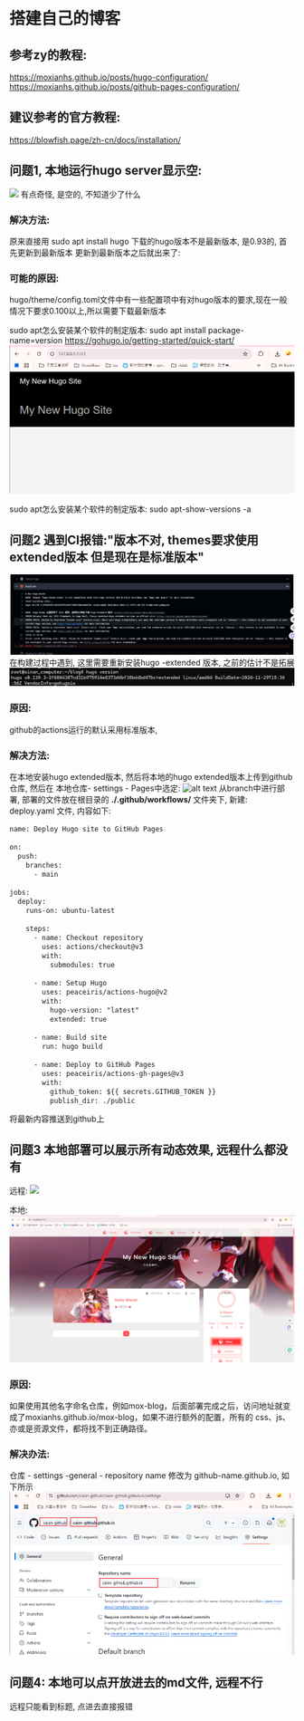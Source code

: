 # 搭建自己的博客
## 参考zy的教程:
   https://moxianhs.github.io/posts/hugo-configuration/
   https://moxianhs.github.io/posts/github-pages-configuration/

## 建议参考的官方教程: 
  https://blowfish.page/zh-cn/docs/installation/
## 问题1, 本地运行hugo server显示空:
   ![
   ](image.png)
   有点奇怪, 是空的, 不知道少了什么
### 解决方法: 
   原来直接用 sudo apt install hugo 下载的hugo版本不是最新版本, 是0.93的, 首先更新到最新版本
   更新到最新版本之后就出来了: 
### 可能的原因:
   hugo/theme/config.toml文件中有一些配置项中有对hugo版本的要求,现在一般情况下要求0.100以上,所以需要下载最新版本

sudo apt怎么安装某个软件的制定版本:
<text color=red>sudo apt install package-name=version </text>
https://gohugo.io/getting-started/quick-start/
![alt text](image-1.png)

sudo apt怎么安装某个软件的制定版本:
<text color=red>sudo apt-show-versions -a  </text>

## 问题2 遇到CI报错:"版本不对, themes要求使用extended版本 但是现在是标准版本" 
![alt text](f67123d2a5114a32bcd546384f246cd.png)
在构建过程中遇到, 
这里需要重新安装hugo -extended 版本, 之前的估计不是拓展
![alt text](image-2.png)

### 原因: 
github的actions运行的默认采用标准版本, 

### 解决方法:
在本地安装hugo extended版本, 然后将本地的hugo extended版本上传到github仓库, 然后在
本地仓库- settings - Pages中选定:
![alt text
](image-3.png)
从branch中进行部署, 部署的文件放在根目录的 **./.github/workflows/** 文件夹下, 
新建: deploy.yaml 文件, 内容如下:
```
name: Deploy Hugo site to GitHub Pages

on:
  push:
    branches:
      - main

jobs:
  deploy:
    runs-on: ubuntu-latest

    steps:
      - name: Checkout repository
        uses: actions/checkout@v3
        with:
          submodules: true

      - name: Setup Hugo
        uses: peaceiris/actions-hugo@v2
        with:
          hugo-version: "latest"
          extended: true

      - name: Build site
        run: hugo build

      - name: Deploy to GitHub Pages
        uses: peaceiris/actions-gh-pages@v3
        with:
          github_token: ${{ secrets.GITHUB_TOKEN }}
          publish_dir: ./public
```
将最新内容推送到github上

## 问题3 本地部署可以展示所有动态效果, 远程什么都没有
远程: 
![
](7ff6ddbc2d7bf13919f0eab253fedc9.png)

本地:
![alt text](3b87f98d69c3c80ba5add7dc0226f11.png)

### 原因:
如果使用其他名字命名仓库，例如mox-blog，后面部署完成之后，访问地址就变成了moxianhs.github.io/mox-blog，如果不进行额外的配置，所有的 css、js、亦或是资源文件，都将找不到正确路径。

### 解决办法:
仓库 - settings -general - repository name 修改为 github-name.github.io, 如下所示
![alt text](image-4.png)

## 问题4: 本地可以点开放进去的md文件, 远程不行
远程只能看到标题, 点进去直接报错